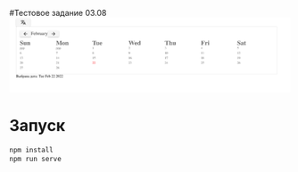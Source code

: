 #Тестовое задание 03.08
![alt text](screenshots/1.png "скрин")​


# Запуск
```
npm install
npm run serve
```

